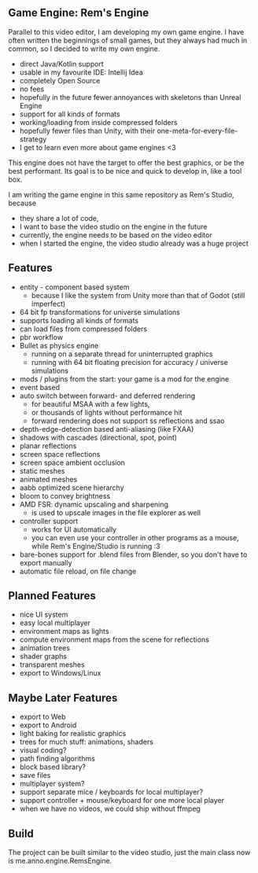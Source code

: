 ## Game Engine: Rem's Engine

Parallel to this video editor, I am developing my own game engine. I have often written the beginnings of small games,
but they always had much in common, so I decided to write my own engine.

- direct Java/Kotlin support
- usable in my favourite IDE: Intellij Idea
- completely Open Source
- no fees
- hopefully in the future fewer annoyances with skeletons than Unreal Engine
- support for all kinds of formats
- working/loading from inside compressed folders
- hopefully fewer files than Unity, with their one-meta-for-every-file-strategy
- I get to learn even more about game engines <3

This engine does not have the target to offer the best graphics, or be the best performant. Its goal is to be nice and
quick to develop in, like a tool box.

I am writing the game engine in this same repository as Rem's Studio, because

- they share a lot of code,
- I want to base the video studio on the engine in the future
- currently, the engine needs to be based on the video editor
- when I started the engine, the video studio already was a huge project

## Features

- entity - component based system
    - because I like the system from Unity more than that of Godot (still imperfect)
- 64 bit fp transformations for universe simulations
- supports loading all kinds of formats
- can load files from compressed folders
- pbr workflow
- Bullet as physics engine
    - running on a separate thread for uninterrupted graphics
    - running with 64 bit floating precision for accuracy / universe simulations
- mods / plugins from the start: your game is a mod for the engine
- event based
- auto switch between forward- and deferred rendering
    - for beautiful MSAA with a few lights,
    - or thousands of lights without performance hit
    - forward rendering does not support ss reflections and ssao
- depth-edge-detection based anti-aliasing (like FXAA)
- shadows with cascades (directional, spot, point)
- planar reflections
- screen space reflections
- screen space ambient occlusion
- static meshes
- animated meshes
- aabb optimized scene hierarchy
- bloom to convey brightness
- AMD FSR: dynamic upscaling and sharpening
    - is used to upscale images in the file explorer as well
- controller support
    - works for UI automatically
    - you can even use your controller in other programs as a mouse, while Rem's Engine/Studio is running :3
- bare-bones support for .blend files from Blender, so you don't have to export manually
- automatic file reload, on file change

## Planned Features
- nice UI system
- easy local multiplayer
- environment maps as lights
- compute environment maps from the scene for reflections
- animation trees
- shader graphs
- transparent meshes
- export to Windows/Linux

## Maybe Later Features
- export to Web
- export to Android <!--
videos on Android using https://stackoverflow.com/questions/9375598/android-how-play-video-on-surfaceopengl?
-->
- light baking for realistic graphics
- trees for much stuff: animations, shaders
- visual coding?
- path finding algorithms
- block based library?
- save files
- multiplayer system?
- support separate mice / keyboards for local multiplayer?
- support controller + mouse/keyboard for one more local player
- when we have no videos, we could ship without ffmpeg

## Build

The project can be built similar to the video studio, just the main class now is me.anno.engine.RemsEngine.